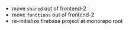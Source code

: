 - move `shared` out of frontend-2
- move `functions` out of frontend-2
- re-initialize firebase project at monorepo root